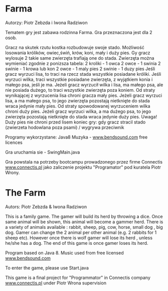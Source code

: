 # Farma


Autorzy: Piotr Zebzda i Iwona Radziwon

Tematem gry jest zabawa rodzinna Farma. Gra przeznaczona jest dla 2 osob. 

Gracz na skutek rzutu kostka rozbudowuje swoje stado. Możliwość losowania królików, owiec,świń, krów,
koni, mały i duży pies. Gy gracz wylosuje 2 takie same zwierzęta trafiają one do stada.
Zwierzęta można wymieniać zgodnie z ponizsza tabela:
2 kroliki - 1 owca
2 owce - 1 swinia
2 swinie - 1 krowa lub kon
2 owce - 1 maly pies
2 swinie - 1 duzy pies
Jeśli gracz wyrzuci lisa, to traci na rzecz stada wszystkie posiadane króliki. 
Jeśli wyrzuci wilka, traci wszystkie posiadane zwierzęta, z wyjątkiem konia i małego psa, jeśli je ma.
Jeżeli gracz wyrzucił wilka i lisa, ma małego psa, ale nie posiada dużego, to traci wszystkie zwierzęta poza koniem.
Od straty wynikającej z wyrzucenia lisa chroni gracza mały pies. Jeżeli gracz wyrzuci lisa, a ma małego psa, to jego zwierzęta pozostają nietknięte do stada wraca jedynie mały pies.
 Od straty spowodowanej wyrzuceniem wilka chroni duży pies. Jeżeli gracz wyrzuci wilka, a ma dużego psa, to jego zwierzęta pozostają nietknięte do stada wraca jedynie duży pies. 
Uwaga! Duży pies nie chroni przed lisem
koniec gry: gdy gracz stracil stado (zwierzeta hodowlana poza psami) / wygrywa przeciwnik

Programy wykorzystane: Java8
Muzyka  - www.bendsound.com free licences

Gra uruchamia sie - SwingMain.java

Gra powstala na potrzeby bootcampu prowadzonego przez firme Connectis www.connectis.pl jako zaliczenie projektu "Programator" pod kuratela Piotr Wrony.


# The Farm

Autors: Piotr Zebzda & Iwona Radziwon

This is a family game. The gamer will build its herd by throwing a dice. Once same animal will be shown,
this animal will become a gammer herd. There is a variety of animals available : rabbit, sheep, pig, cow,
horse, small dog , big dog. Gamer can change the 2 animal per other animal (e.g. 2 rabbits for 1 sheep etc).
However once there is wolf gamer will lose its herd , unless he/she has a dog.  The end of this game is once gamer loses its herd.

Program based on Java 8.
Music used from free licensed www.bendsound.com

To enter the game, please use Start.java

This game is a final project for "Programmator" in Connectis company www.connectis.pl under Piotr Wrona
supervision



